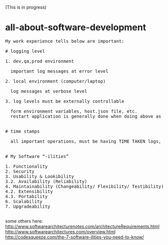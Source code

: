 (This is in progress)

# all-about-software-development

<pre>
My work experience tells below are important:

# logging level

1. dev,qa,prod environment

  important log messages at error level

2. local environment (computer/laptop)

  log messages at verbose level
  
3. log levels must be externally controllable

  form environment variables, host.json file, etc.
  restart application is generally done when doing above as a best practice


# time stamps

  all important operations, must be having TIME TAKEN logs, which tell how much time they took - save time for customer and cost


# My Software “-ilities”

1. Functionality
2. Security
3. Usability & Lookibility
3.2. Availability (Reliability)
4. Maintainability (Changeability/ Flexibility/ Testibility)
4.2. Extensibility
4.3. Portability
6. Scalability
7. Upgradeability
  
</pre>

some others here:
http://www.softwarearchitecturenotes.com/architectureRequirements.html
http://www.softwarearchitectures.com/overview.html
http://codesqueeze.com/the-7-software-ilities-you-need-to-know/

